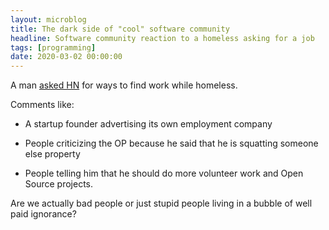 ```yaml
---
layout: microblog
title: The dark side of "cool" software community
headline: Software community reaction to a homeless asking for a job
tags: [programming]
date: 2020-03-02 00:00:00
---
```


A man [asked HN](https://news.ycombinator.com/item?id=22442454) for
ways to find work while homeless.


Comments like:

   - A startup founder advertising its own employment company

   - People criticizing the OP because he said that he is squatting
     someone else property

   - People telling him that he should do more volunteer work and Open
   Source projects.

Are we actually bad people or just stupid people living in a bubble of
well paid ignorance?
